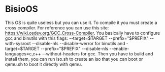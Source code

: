 # BisioOS
This OS is quite useless but you can use it.
To compile it you must create a cross compiler. For reference you can use this site: https://wiki.osdev.org/GCC_Cross-Compiler.
You basically have to configure gcc and binutils with this flags: 
--target=$TARGET --prefix="$PREFIX" --with-sysroot --disable-nls --disable-werror for binutils and
-target=$TARGET --prefix="$PREFIX" --disable-nls --enable-languages=c,c++ --without-headers for gcc.
Then you have to build and install them, you can run iso.sh to create an iso that you can boot or qemu.sh to boot it directly with qemu.

